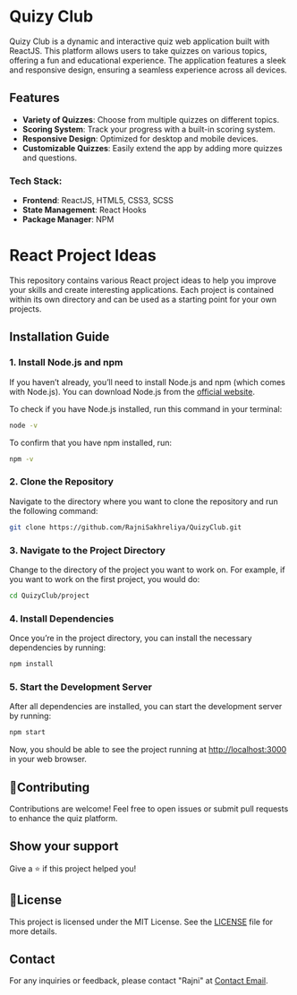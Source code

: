 # Quizy Club

Quizy Club is a dynamic and interactive quiz web application built with ReactJS. This platform allows users to take quizzes on various topics, offering a fun and educational experience. The application features a sleek and responsive design, ensuring a seamless experience across all devices.

## Features

- **Variety of Quizzes**: Choose from multiple quizzes on different topics.
- **Scoring System**: Track your progress with a built-in scoring system.
- **Responsive Design**: Optimized for desktop and mobile devices.
- **Customizable Quizzes**: Easily extend the app by adding more quizzes and questions.

### Tech Stack:

- **Frontend**: ReactJS, HTML5, CSS3, SCSS
- **State Management**: React Hooks
- **Package Manager**: NPM

# React Project Ideas

This repository contains various React project ideas to help you improve your skills and create interesting applications. Each project is contained within its own directory and can be used as a starting point for your own projects.

## Installation Guide

### 1. Install Node.js and npm

If you haven’t already, you’ll need to install Node.js and npm (which comes with Node.js). You can download Node.js from the [official website](https://nodejs.org/).

To check if you have Node.js installed, run this command in your terminal:

```bash
node -v
```

To confirm that you have npm installed, run:

```bash
npm -v
```

### 2. Clone the Repository

Navigate to the directory where you want to clone the repository and run the following command:

```bash
git clone https://github.com/RajniSakhreliya/QuizyClub.git
```

### 3. Navigate to the Project Directory

Change to the directory of the project you want to work on. For example, if you want to work on the first project, you would do:

```bash
cd QuizyClub/project
```

### 4. Install Dependencies

Once you’re in the project directory, you can install the necessary dependencies by running:

```bash
npm install
```

### 5. Start the Development Server

After all dependencies are installed, you can start the development server by running:

```bash
npm start
```

Now, you should be able to see the project running at [http://localhost:3000](http://localhost:3000) in your web browser.

## 🤝Contributing

Contributions are welcome! Feel free to open issues or submit pull requests to enhance the quiz platform.

## Show your support

Give a ⭐️ if this project helped you!

## 📝License

This project is licensed under the MIT License. See the [LICENSE](LICENSE) file for more details.

## Contact
For any inquiries or feedback, please contact "Rajni" at [Contact Email](mailto:rajnisakhreliya@gmail.com).